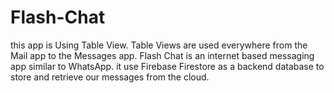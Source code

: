 
# Flash-Chat

this app is Using Table View. Table Views are used everywhere from the Mail app to the Messages app. 
Flash Chat is an internet based messaging app similar to WhatsApp. it use Firebase Firestore as a backend database to store and retrieve our messages from the cloud. 

